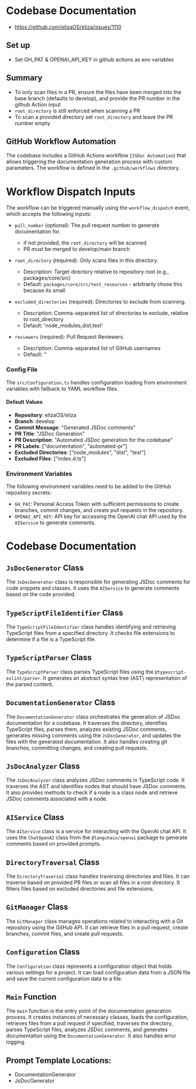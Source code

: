 # Codebase Documentation

- https://github.com/elizaOS/eliza/issues/1110

## Set up

- Set GH_PAT & OPENAI_API_KEY in github actions as env variables

## Summary

- To only scan files in a PR, ensure the files have been merged into the base branch (defaults to develop), and provide the PR number in the github Action input
- `root_directory` is still enforced when scanning a PR
- To scan a provided directory set `root_directory` and leave the PR number empty

## GitHub Workflow Automation

The codebase includes a GitHub Actions workflow (`JSDoc Automation`) that allows triggering the documentation generation process with custom parameters. The workflow is defined in the `.github/workflows` directory.

# Workflow Dispatch Inputs

The workflow can be triggered manually using the `workflow_dispatch` event, which accepts the following inputs:

- `pull_number` (optional): The pull request number to generate documentation for.

  - if not provided, the `root_directory` will be scanned
  - PR must be merged to develop/main branch

- `root_directory` (required): Only scans files in this directory.

  - Description: Target directory relative to repository root (e.g., packages/core/src)
  - Default: `packages/core/src/test_resources` - arbitrarily chose this because its small

- `excluded_directories` (required): Directories to exclude from scanning.

  - Description: Comma-separated list of directories to exclude, relative to root_directory
  - Default: 'node_modules,dist,test'

- `reviewers` (required): Pull Request Reviewers.
  - Description: Comma-separated list of GitHub usernames
  - Default: ''

### Config File

The `src/Configuration.ts` handles configuration loading from environment variables with fallback to YAML workflow files.

#### Default Values

- **Repository**: elizaOS/eliza
- **Branch**: develop
- **Commit Message**: "Generated JSDoc comments"
- **PR Title**: "JSDoc Generation"
- **PR Description**: "Automated JSDoc generation for the codebase"
- **PR Labels**: ["documentation", "automated-pr"]
- **Excluded Directories**: ["node_modules", "dist", "test"]
- **Excluded Files**: ["index.d.ts"]

### Environment Variables

The following environment variables need to be added to the GitHub repository secrets:

- `GH_PAT`: Personal Access Token with sufficient permissions to create branches, commit changes, and create pull requests in the repository.
- `OPENAI_API_KEY`: API key for accessing the OpenAI chat API used by the `AIService` to generate comments.

# Codebase Documentation

## `JsDocGenerator` Class

The `JsDocGenerator` class is responsible for generating JSDoc comments for code snippets and classes. It uses the `AIService` to generate comments based on the code provided.

## `TypeScriptFileIdentifier` Class

The `TypeScriptFileIdentifier` class handles identifying and retrieving TypeScript files from a specified directory. It checks file extensions to determine if a file is a TypeScript file.

## `TypeScriptParser` Class

The `TypeScriptParser` class parses TypeScript files using the `@typescript-eslint/parser`. It generates an abstract syntax tree (AST) representation of the parsed content.

## `DocumentationGenerator` Class

The `DocumentationGenerator` class orchestrates the generation of JSDoc documentation for a codebase. It traverses the directory, identifies TypeScript files, parses them, analyzes existing JSDoc comments, generates missing comments using the `JsDocGenerator`, and updates the files with the generated documentation. It also handles creating git branches, committing changes, and creating pull requests.

## `JsDocAnalyzer` Class

The `JsDocAnalyzer` class analyzes JSDoc comments in TypeScript code. It traverses the AST and identifies nodes that should have JSDoc comments. It also provides methods to check if a node is a class node and retrieve JSDoc comments associated with a node.

## `AIService` Class

The `AIService` class is a service for interacting with the OpenAI chat API. It uses the `ChatOpenAI` class from the `@langchain/openai` package to generate comments based on provided prompts.

## `DirectoryTraversal` Class

The `DirectoryTraversal` class handles traversing directories and files. It can traverse based on provided PR files or scan all files in a root directory. It filters files based on excluded directories and file extensions.

## `GitManager` Class

The `GitManager` class manages operations related to interacting with a Git repository using the GitHub API. It can retrieve files in a pull request, create branches, commit files, and create pull requests.

## `Configuration` Class

The `Configuration` class represents a configuration object that holds various settings for a project. It can load configuration data from a JSON file and save the current configuration data to a file.

## `Main` Function

The `main` function is the entry point of the documentation generation process. It creates instances of necessary classes, loads the configuration, retrieves files from a pull request if specified, traverses the directory, parses TypeScript files, analyzes JSDoc comments, and generates documentation using the `DocumentationGenerator`. It also handles error logging.

## Prompt Template Locations:

- DocumentationGenerator
- JsDocGenerator
